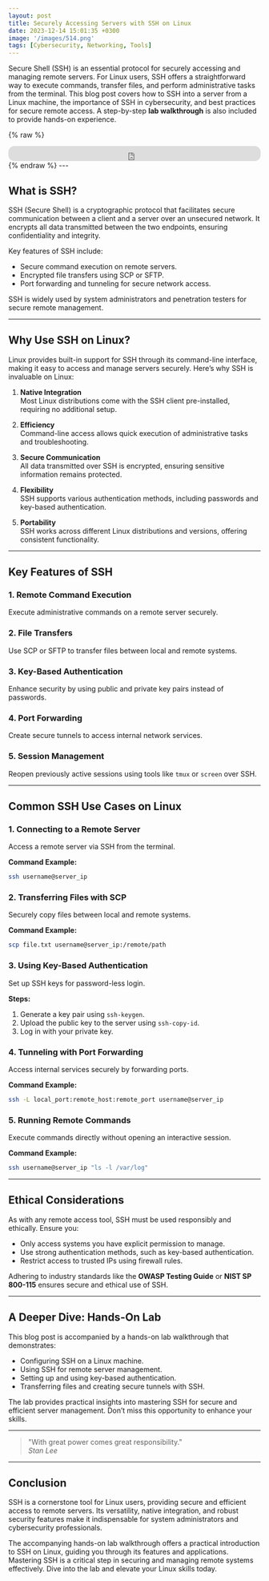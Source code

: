 ```yaml
---
layout: post
title: Securely Accessing Servers with SSH on Linux
date: 2023-12-14 15:01:35 +0300
image: '/images/514.png'
tags: [Cybersecurity, Networking, Tools]
---
```


Secure Shell (SSH) is an essential protocol for securely accessing and managing remote servers. For Linux users, SSH offers a straightforward way to execute commands, transfer files, and perform administrative tasks from the terminal. This blog post covers how to SSH into a server from a Linux machine, the importance of SSH in cybersecurity, and best practices for secure remote access. A step-by-step **lab walkthrough** is also included to provide hands-on experience.

{% raw %}
<iframe style="border-radius:12px" src="https://open.spotify.com/embed/episode/7F549cFfhcpAEFub0zfrul?utm_source=generator" width="100%" height="30" frameborder="0" allowfullscreen="" allow="autoplay; clipboard-write; encrypted-media; fullscreen; picture-in-picture"></iframe>
{% endraw %}
---

## What is SSH?

SSH (Secure Shell) is a cryptographic protocol that facilitates secure communication between a client and a server over an unsecured network. It encrypts all data transmitted between the two endpoints, ensuring confidentiality and integrity.

Key features of SSH include:
- Secure command execution on remote servers.  
- Encrypted file transfers using SCP or SFTP.  
- Port forwarding and tunneling for secure network access.  

SSH is widely used by system administrators and penetration testers for secure remote management.

---

## Why Use SSH on Linux?

Linux provides built-in support for SSH through its command-line interface, making it easy to access and manage servers securely. Here’s why SSH is invaluable on Linux:

1. **Native Integration**  
   Most Linux distributions come with the SSH client pre-installed, requiring no additional setup.

2. **Efficiency**  
   Command-line access allows quick execution of administrative tasks and troubleshooting.

3. **Secure Communication**  
   All data transmitted over SSH is encrypted, ensuring sensitive information remains protected.

4. **Flexibility**  
   SSH supports various authentication methods, including passwords and key-based authentication.

5. **Portability**  
   SSH works across different Linux distributions and versions, offering consistent functionality.

---

## Key Features of SSH

### 1. **Remote Command Execution**
Execute administrative commands on a remote server securely.

### 2. **File Transfers**
Use SCP or SFTP to transfer files between local and remote systems.

### 3. **Key-Based Authentication**
Enhance security by using public and private key pairs instead of passwords.

### 4. **Port Forwarding**
Create secure tunnels to access internal network services.

### 5. **Session Management**
Reopen previously active sessions using tools like `tmux` or `screen` over SSH.

---

## Common SSH Use Cases on Linux

### 1. **Connecting to a Remote Server**
Access a remote server via SSH from the terminal.

**Command Example:**  
```bash
ssh username@server_ip
```

### 2. **Transferring Files with SCP**
Securely copy files between local and remote systems.

**Command Example:**  
```bash
scp file.txt username@server_ip:/remote/path
```

### 3. **Using Key-Based Authentication**
Set up SSH keys for password-less login.

**Steps:**
1. Generate a key pair using `ssh-keygen`.
2. Upload the public key to the server using `ssh-copy-id`.
3. Log in with your private key.

### 4. **Tunneling with Port Forwarding**
Access internal services securely by forwarding ports.

**Command Example:**  
```bash
ssh -L local_port:remote_host:remote_port username@server_ip
```

### 5. **Running Remote Commands**
Execute commands directly without opening an interactive session.

**Command Example:**  
```bash
ssh username@server_ip "ls -l /var/log"
```

---

## Ethical Considerations

As with any remote access tool, SSH must be used responsibly and ethically. Ensure you:
- Only access systems you have explicit permission to manage.
- Use strong authentication methods, such as key-based authentication.
- Restrict access to trusted IPs using firewall rules.

Adhering to industry standards like the **OWASP Testing Guide** or **NIST SP 800-115** ensures secure and ethical use of SSH.

---

## A Deeper Dive: Hands-On Lab

This blog post is accompanied by a hands-on lab walkthrough that demonstrates:
- Configuring SSH on a Linux machine.
- Using SSH for remote server management.
- Setting up and using key-based authentication.
- Transferring files and creating secure tunnels with SSH.

The lab provides practical insights into mastering SSH for secure and efficient server management. Don’t miss this opportunity to enhance your skills.

---

> "With great power comes great responsibility."  
> <cite>Stan Lee</cite>

---

## Conclusion

SSH is a cornerstone tool for Linux users, providing secure and efficient access to remote servers. Its versatility, native integration, and robust security features make it indispensable for system administrators and cybersecurity professionals.

The accompanying hands-on lab walkthrough offers a practical introduction to SSH on Linux, guiding you through its features and applications. Mastering SSH is a critical step in securing and managing remote systems effectively. Dive into the lab and elevate your Linux skills today.

